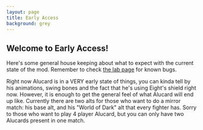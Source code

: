 ```yaml
---
layout: page
title: Early Access
background: grey
---
```


<div class="col-lg-12 text-center">
	<h2 class="section-heading text-uppercase">Welcome to Early Access!</h2>
</div>

Here's some general house keeping about what to expect with the current state of the mod. Remember to check [the lab page](https://csharpm7.github.io/Alucard/lab) for known bugs.

Right now Alucard is in a VERY early state of things, you can kinda tell by his animations, swing bones and the fact that he's using Eight's shield right now. However, it is enough to get the general feel of what Alucard will end up like. Currently there are two alts for those who want to do a mirror match: his base alt, and his "World of Dark" alt that every fighter has. Sorry to those who want to play 4 player Alucard, but you can only have two Alucards present in one match.